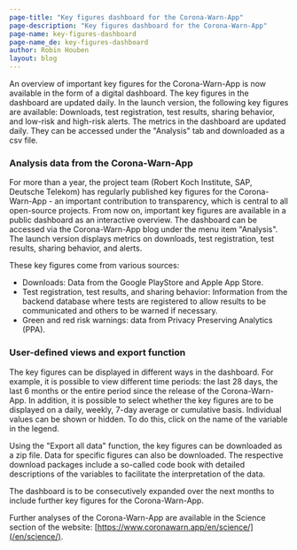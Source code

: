 ```yaml
---
page-title: "Key figures dashboard for the Corona-Warn-App"
page-description: "Key figures dashboard for the Corona-Warn-App"
page-name: key-figures-dashboard
page-name_de: key-figures-dashboard
author: Robin Houben 
layout: blog
---
```


An overview of important key figures for the Corona-Warn-App is now available in the form of a digital dashboard. The key figures in the dashboard are updated daily. In the launch version, the following key figures are available:  Downloads, test registration, test results, sharing behavior, and low-risk and high-risk alerts. The metrics in the dashboard are updated daily. They can be accessed under the "Analysis" tab and downloaded as a csv file. 

<!-- overview -->

### Analysis data from the Corona-Warn-App

For more than a year, the project team (Robert Koch Institute, SAP, Deutsche Telekom) has regularly published key figures for the Corona-Warn-App - an important contribution to transparency, which is central to all open-source projects. 
From now on, important key figures are available in a public dashboard as an interactive overview. The dashboard can be accessed via the Corona-Warn-App blog under the menu item "Analysis". The launch version displays metrics on downloads, test registration, test results, sharing behavior, and alerts. 

These key figures come from various sources: 
 
- Downloads: Data from the Google PlayStore and Apple App Store.  
- Test registration, test results, and sharing behavior: Information from the backend database where tests are registered to allow results to be communicated and others to be warned if necessary. 
- Green and red risk warnings: data from Privacy Preserving Analytics (PPA).

### User-defined views and export function

The key figures can be displayed in different ways in the dashboard. For example, it is possible to view different time periods: the last 28 days, the last 6 months or the entire period since the release of the Corona-Warn-App. In addition, it is possible to select whether the key figures are to be displayed on a daily, weekly, 7-day average or cumulative basis. Individual values can be shown or hidden.  To do this, click on the name of the variable in the legend.

Using the "Export all data" function, the key figures can be downloaded as a zip file. Data for specific figures can also be downloaded. The respective download packages include a so-called code book with detailed descriptions of the variables to facilitate the interpretation of the data.  
 
The dashboard is to be consecutively expanded over the next months to include further key figures for the Corona-Warn-App. 

Further analyses of the Corona-Warn-App are available in the Science section of the website: [https://www.coronawarn.app/en/science/](/en/science/).

